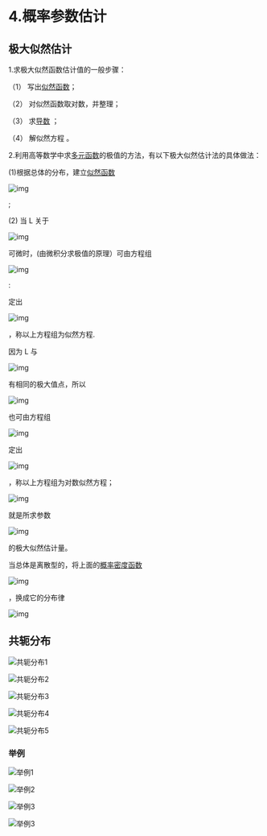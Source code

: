 # 4.概率参数估计

## 极大似然估计

1.求极大似然函数估计值的一般步骤：

（1） 写出[似然函数](https://baike.baidu.com/item/似然函数)；

（2） 对似然函数取对数，并整理；

（3） 求[导数](https://baike.baidu.com/item/导数) ；

（4） 解似然方程 。

2.利用高等数学中求[多元函数](https://baike.baidu.com/item/多元函数)的极值的方法，有以下极大似然估计法的具体做法：

(1)根据总体的分布，建立[似然函数](https://baike.baidu.com/item/似然函数) 

![img](概率参数估计.assets/75dc42c0e6272f2a619fe20aa2e34813.svg)

;

(2) 当 L 关于 

![img](概率参数估计.assets/b009ed8c12317841c8767b828248a848.svg)

可微时，(由微积分求极值的原理）可由方程组

![img](概率参数估计.assets/108e33b6fdcd8c2bfbb5a6dc622bbe63.svg)

:

定出

![img](概率参数估计.assets/1cfefc1a2141ce8c3eabbf3c1afc495d.svg)

，称以上方程组为似然方程.

因为 L 与 

![img](概率参数估计.assets/3c4f0549aa7c13980155f6cbd360d716.svg)

有相同的极大值点，所以

![img](概率参数估计.assets/1cfefc1a2141ce8c3eabbf3c1afc495d.svg)

也可由方程组

![img](概率参数估计.assets/adfb8da70a3baa5edda23c8320738df6.svg)

定出 

![img](概率参数估计.assets/1cfefc1a2141ce8c3eabbf3c1afc495d.svg)

，称以上方程组为对数似然方程；

![img](概率参数估计.assets/1cfefc1a2141ce8c3eabbf3c1afc495d.svg)

 就是所求参数

![img](概率参数估计.assets/d567988c57032b3ca595eab7b2c0350a.svg)

 的极大似然估计量。

当总体是离散型的，将上面的[概率密度函数](https://baike.baidu.com/item/概率密度函数)

![img](概率参数估计.assets/33e2bb5bc78a1ae6ad92e52c94ebf869.svg)

，换成它的分布律

![img](概率参数估计.assets/6254f22f0742a1e934d61e15c2e368a4.svg)



## 共轭分布

![共轭分布1](概率参数估计.assets/共轭分布1.png)



![共轭分布2](概率参数估计.assets/共轭分布2.png)



![共轭分布3](概率参数估计.assets/共轭分布3.png)



![共轭分布4](概率参数估计.assets/共轭分布4.png)



![共轭分布5](概率参数估计.assets/共轭分布5.png)

### 举例

![举例1](概率参数估计.assets/举例1.png)



![举例2](概率参数估计.assets/举例2.png)



![举例3](概率参数估计.assets/举例3.png)



![举例3](概率参数估计.assets/举例3.png)